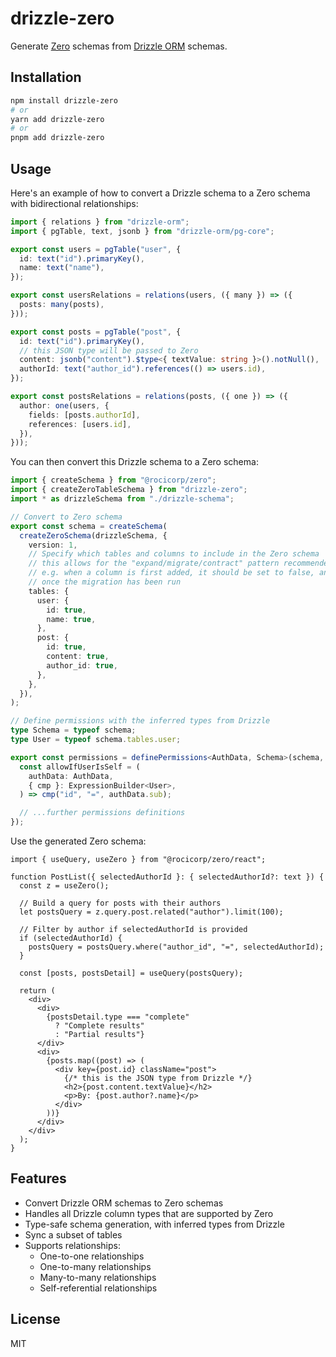 # drizzle-zero

Generate [Zero](https://zero.rocicorp.dev/) schemas from [Drizzle ORM](https://orm.drizzle.team) schemas.

## Installation

```bash
npm install drizzle-zero
# or
yarn add drizzle-zero
# or
pnpm add drizzle-zero
```

## Usage

Here's an example of how to convert a Drizzle schema to a Zero schema with bidirectional relationships:

```ts
import { relations } from "drizzle-orm";
import { pgTable, text, jsonb } from "drizzle-orm/pg-core";

export const users = pgTable("user", {
  id: text("id").primaryKey(),
  name: text("name"),
});

export const usersRelations = relations(users, ({ many }) => ({
  posts: many(posts),
}));

export const posts = pgTable("post", {
  id: text("id").primaryKey(),
  // this JSON type will be passed to Zero
  content: jsonb("content").$type<{ textValue: string }>().notNull(),
  authorId: text("author_id").references(() => users.id),
});

export const postsRelations = relations(posts, ({ one }) => ({
  author: one(users, {
    fields: [posts.authorId],
    references: [users.id],
  }),
}));
```

You can then convert this Drizzle schema to a Zero schema:

```ts
import { createSchema } from "@rocicorp/zero";
import { createZeroTableSchema } from "drizzle-zero";
import * as drizzleSchema from "./drizzle-schema";

// Convert to Zero schema
export const schema = createSchema(
  createZeroSchema(drizzleSchema, {
    version: 1,
    // Specify which tables and columns to include in the Zero schema
    // this allows for the "expand/migrate/contract" pattern recommended in the Zero docs
    // e.g. when a column is first added, it should be set to false, and then changed to true
    // once the migration has been run
    tables: {
      user: {
        id: true,
        name: true,
      },
      post: {
        id: true,
        content: true,
        author_id: true,
      },
    },
  }),
);

// Define permissions with the inferred types from Drizzle
type Schema = typeof schema;
type User = typeof schema.tables.user;

export const permissions = definePermissions<AuthData, Schema>(schema, () => {
  const allowIfUserIsSelf = (
    authData: AuthData,
    { cmp }: ExpressionBuilder<User>,
  ) => cmp("id", "=", authData.sub);

  // ...further permissions definitions
});
```

Use the generated Zero schema:

```tsx
import { useQuery, useZero } from "@rocicorp/zero/react";

function PostList({ selectedAuthorId }: { selectedAuthorId?: text }) {
  const z = useZero();

  // Build a query for posts with their authors
  let postsQuery = z.query.post.related("author").limit(100);

  // Filter by author if selectedAuthorId is provided
  if (selectedAuthorId) {
    postsQuery = postsQuery.where("author_id", "=", selectedAuthorId);
  }

  const [posts, postsDetail] = useQuery(postsQuery);

  return (
    <div>
      <div>
        {postsDetail.type === "complete"
          ? "Complete results"
          : "Partial results"}
      </div>
      <div>
        {posts.map((post) => (
          <div key={post.id} className="post">
            {/* this is the JSON type from Drizzle */}
            <h2>{post.content.textValue}</h2>
            <p>By: {post.author?.name}</p>
          </div>
        ))}
      </div>
    </div>
  );
}
```

## Features

- Convert Drizzle ORM schemas to Zero schemas
- Handles all Drizzle column types that are supported by Zero
- Type-safe schema generation, with inferred types from Drizzle
- Sync a subset of tables
- Supports relationships:
  - One-to-one relationships
  - One-to-many relationships
  - Many-to-many relationships
  - Self-referential relationships

## License

MIT
